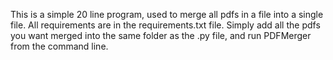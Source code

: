 This is a simple 20 line program, used to merge all pdfs in a file into a single file.
All requirements are in the requirements.txt file.
Simply add all the pdfs you want merged into the same folder as the .py file, and run PDFMerger from the command line.
